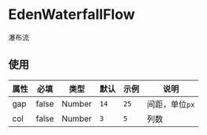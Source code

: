 # EdenWaterfallFlow

瀑布流

## 使用

| 属性 | 必填  | 类型   | 默认 | 示例 | 说明           |
| ---- | ----- | ------ | ---- | ---- | -------------- |
| gap  | false | Number | `14` | `25` | 间距，单位`px` |
| col  | false | Number | `3`  | `5`  | 列数           |
